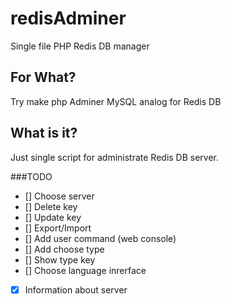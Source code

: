 # redisAdminer
Single file PHP Redis DB manager

## For What?
Try make php Adminer MySQL analog for Redis DB

## What is it?
Just single script for administrate Redis DB server. 

###TODO
- [] Choose server
- [] Delete key
- [] Update key
- [] Export/Import
- [] Add user command (web console)
- [] Add choose type
- [] Show type key
- [] Choose language inrerface
- [x] Information about server

